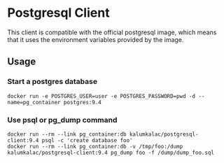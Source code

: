 # Postgresql Client

This client is compatible with the official postgresql image, which means that it uses the environment variables provided by the image.

## Usage

### Start a postgres database

```
docker run -e POSTGRES_USER=user -e POSTGRES_PASSWORD=pwd -d --name=pg_container postgres:9.4
```

### Use psql or pg_dump command

```
docker run --rm --link pg_container:db kalumkalac/postgresql-client:9.4 psql -c 'create database foo'
docker run --rm --link pg_container:db -v /tmp/foo:/dump kalumkalac/postgresql-client:9.4 pg_dump foo -f /dump/dump_foo.sql
```

